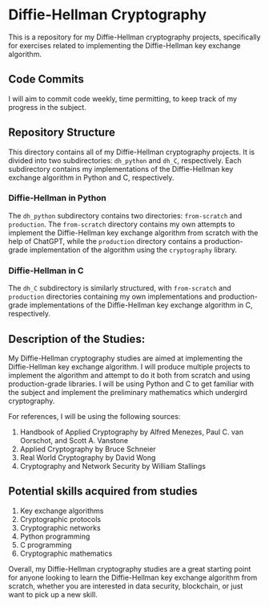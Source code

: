 # Diffie-Hellman Cryptography

This is a repository for my Diffie-Hellman cryptography projects, specifically for exercises related to implementing the Diffie-Hellman key exchange algorithm.

## Code Commits

I will aim to commit code weekly, time permitting, to keep track of my progress in the subject.

## Repository Structure

This directory contains all of my Diffie-Hellman cryptography projects. It is divided into two subdirectories: `dh_python` and `dh_C`, respectively. Each subdirectory contains my implementations of the Diffie-Hellman key exchange algorithm in Python and C, respectively. 

### Diffie-Hellman in Python

The `dh_python` subdirectory contains two directories: `from-scratch` and `production`. The `from-scratch` directory contains my own attempts to implement the Diffie-Hellman key exchange algorithm from scratch with the help of ChatGPT, while the `production` directory contains a production-grade implementation of the algorithm using the `cryptography` library. 

### Diffie-Hellman in C

The `dh_C` subdirectory is similarly structured, with `from-scratch` and `production` directories containing my own implementations and production-grade implementations of the Diffie-Hellman key exchange algorithm in C, respectively.

## Description of the Studies:

My Diffie-Hellman cryptography studies are aimed at implementing the Diffie-Hellman key exchange algorithm. I will produce multiple projects to implement the algorithm and attempt to do it both from scratch and using production-grade libraries. I will be using Python and C to get familiar with the subject and implement the preliminary mathematics which undergird cryptography.

For references, I will be using the following sources:

1. Handbook of Applied Cryptography by Alfred Menezes, Paul C. van Oorschot, and Scott A. Vanstone
2. Applied Cryptography by Bruce Schneier
3. Real World Cryptography by David Wong
4. Cryptography and Network Security by William Stallings

## Potential skills acquired from studies

1. Key exchange algorithms
2. Cryptographic protocols
3. Cryptographic networks
4. Python programming
5. C programming
6. Cryptographic mathematics

Overall, my Diffie-Hellman cryptography studies are a great starting point for anyone looking to learn the Diffie-Hellman key exchange algorithm from scratch, whether you are interested in data security, blockchain, or just want to pick up a new skill.
